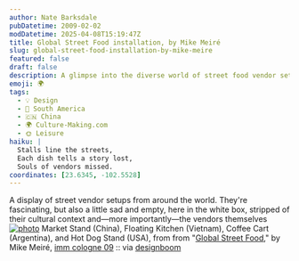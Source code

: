 ```yaml
---
author: Nate Barksdale
pubDatetime: 2009-02-02
modDatetime: 2025-04-08T15:19:47Z
title: Global Street Food installation, by Mike Meiré
slug: global-street-food-installation-by-mike-meire
featured: false
draft: false
description: A glimpse into the diverse world of street food vendor setups captured by Mike Meiré, highlighting their cultural significance and the absence of the vendors themselves. Geolocation coordinates
emoji: 🌍
tags:
  - 💡 Design
  - 🧉 South America
  - 🇨🇳 China
  - 🌍 Culture-Making.com
  - 🌞 Leisure
haiku: |
  Stalls line the streets,  
  Each dish tells a story lost,  
  Souls of vendors missed.
coordinates: [23.6345, -102.5528]
---
```


A display of street vendor setups from around the world. They're fascinating, but also a little sad and empty, here in the white box, stripped of their cultural context and—more importantly—the vendors themselves
[![photo](http://culture-making.com/media/mike10.jpg)](http://www.designboom.com/weblog/cat/8/view/5236/imm-cologne-09-global-street-food-by-mike-meire.html)
Market Stand (China), Floating Kitchen (Vietnam), Coffee Cart (Argentina), and Hot Dog Stand (USA), from from "[Global Street Food](http://www.designboom.com/weblog/cat/8/view/5236/imm-cologne-09-global-street-food-by-mike-meire.html)," by Mike Meiré, [imm cologne 09](http://www.imm-cologne.de/) :: via [designboom](http://www.designboom.com/weblog/cat/8/view/5236/imm-cologne-09-global-street-food-by-mike-meire.html)
